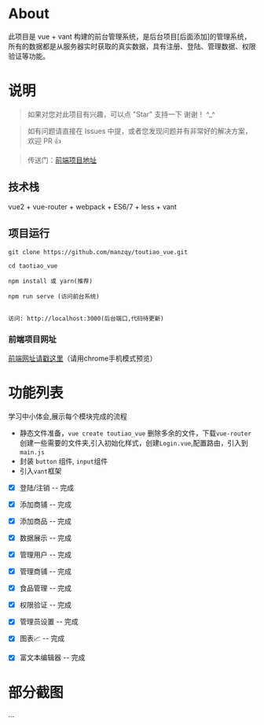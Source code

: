 
# About

此项目是 vue + vant 构建的前台管理系统，是后台项目[后面添加]的管理系统，所有的数据都是从服务器实时获取的真实数据，具有注册、登陆、管理数据、权限验证等功能。


# 说明

>  如果对您对此项目有兴趣，可以点 "Star" 支持一下 谢谢！ ^_^

>  如有问题请直接在 Issues 中提，或者您发现问题并有非常好的解决方案，欢迎 PR 👍

>  传送门：[前端项目地址](https://github.com/manzqy/toutiao_vue.git)



## 技术栈

vue2 + vue-router + webpack + ES6/7 + less + vant


## 项目运行


```
git clone https://github.com/manzqy/toutiao_vue.git 

cd taotiao_vue  

npm install 或 yarn(推荐)

npm run serve (访问前台系统)


访问: http://localhost:3000(后台端口,代码待更新)

```



### 前端项目网址
[前端网址请戳这里](https://github.com/manzqy/toutiao_vue.git )（请用chrome手机模式预览）


# 功能列表
学习中小体会,展示每个模块完成的流程
- 静态文件准备，`vue create toutiao_vue` 删除多余的文件，下载`vue-router` 创建一些需要的文件夹,引入初始化样式，创建`Login.vue`,配置路由，引入到`main.js`
- 封装 `button` 组件, `input`组件
- 引入`vant`框架
- [x] 登陆/注销 -- 完成
- [x] 添加商铺 -- 完成
- [x] 添加商品 -- 完成
- [x] 数据展示 -- 完成
- [x] 管理用户 -- 完成
- [x] 管理商铺 -- 完成
- [x] 食品管理 -- 完成
- [x] 权限验证 -- 完成
- [x] 管理员设置 -- 完成
- [x] 图表📈 -- 完成
- [x] 富文本编辑器 -- 完成


# 部分截图
...






